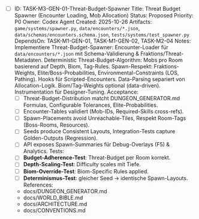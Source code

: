- [ ] ID: TASK-M3-GEN-01-Threat-Budget-Spawner
  Title: Threat Budget Spawner (Encounter Loading, Mob Allocation)
  Status: Proposed
  Priority: P0
  Owner: Codex Agent
  Created: 2025-10-26
  Artifacts: `game/systems/spawner.py`, `data/encounters/*.json`, `data/schemas/encounters.schema.json`, `tests/systems/test_spawner.py`
  DependsOn: TASK-M1-GEN-01, TASK-M1-GEN-02, TASK-M2-04
  Notes:
  Implementiere Threat-Budget-Spawner: Encounter-Loader für `data/encounters/*.json` mit Schema-Validierung & Fraktions/Threat-Metadaten. Deterministic Threat-Budget-Algorithm: Mobs pro Room basierend auf Depth, Biom, Tag-Rules. Spawn-Respekt: Fraktions-Weights, Elite/Boss-Probabilities, Environmental-Constraints (LOS, Pathing). Hooks für Scripted-Encounters. Data-Parsing separiert von Allocation-Logik. Biom/Tag-Weights optional (data-driven). Instrumentation für Designer-Tuning.
  Acceptance:
  - [ ] Threat-Budget-Distribution matcht DUNGEON_GENERATOR.md Formulas, Configurable Tolerances, Elite-Probabilities.
  - [ ] Encounter-Tables validiert (Mob-IDs, Required-Skills cross-refs).
  - [ ] Spawn-Placements avoid Unreachable-Tiles, Respekt Room-Tags (Boss-Rooms, Resources).
  - [ ] Seeds produce Consistent Layouts, Integration-Tests capture Golden-Outputs (Regression).
  - [ ] API exposes Spawn-Summaries für Debug-Overlays (F5) & Analytics.
  Tests:
  - [ ] **Budget-Adherence-Test**: Threat-Budget per Room korrekt.
  - [ ] **Depth-Scaling-Test**: Difficulty scales mit Tiefe.
  - [ ] **Biom-Override-Test**: Biom-Specific Rules applied.
  - [ ] **Determinismus-Test**: gleicher Seed → identische Spawn-Layouts.
  References:
  - docs/DUNGEON_GENERATOR.md
  - docs/WORLD_BIBLE.md
  - docs/ARCHITECTURE.md
  - docs/CONVENTIONS.md
